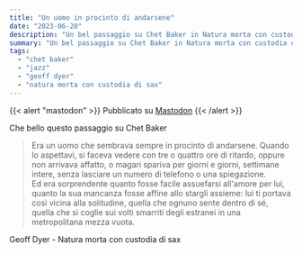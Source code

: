 ```yaml
---
title: "Un uomo in procinto di andarsene"
date: "2023-06-20"
description: "Un bel passaggio su Chet Baker in Natura morta con custodia di sax."
summary: "Un bel passaggio su Chet Baker in Natura morta con custodia di sax."
tags: 
  - "chet baker"
  - "jazz"
  - "geoff dyer"
  - "natura morta con custodia di sax"
---
```


{{< alert "mastodon" >}}
Pubblicato su [Mastodon](https://mastodon.uno/@lucamondini/110575096630664258)
{{< /alert >}}
<br/>

Che bello questo passaggio su Chet Baker

> Era un uomo che sembrava sempre in procinto di andarsene. Quando lo aspettavi, si faceva vedere con tre o quattro ore di ritardo, oppure non arrivava affatto, o magari spariva per giorni e giorni, settimane intere, senza lasciare un numero di telefono o una spiegazione.  
> Ed era sorprendente quanto fosse facile assuefarsi all'amore per lui, quanto la sua mancanza fosse affine allo stargli assieme: lui ti portava così vicina alla solitudine, quella che ognuno sente dentro di sé, quella che si coglie sui volti smarriti degli estranei in una metropolitana mezza vuota.

Geoff Dyer - Natura morta con custodia di sax
